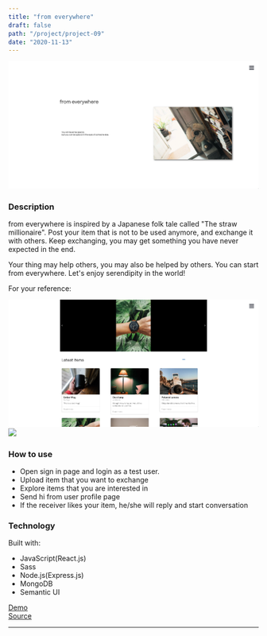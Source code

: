```yaml
---
title: "from everywhere"
draft: false
path: "/project/project-09"
date: "2020-11-13"
---
```


![](./image/project09-01.png)


### Description

from everywhere is inspired by a Japanese folk tale called "The straw millionaire".
Post your item that is not to be used anymore, and exchange it with others. Keep exchanging, you may get something you have never expected in the end.

Your thing may help others, you may also be helped by others.
You can start from everywhere. Let's enjoy serendipity in the world!

For your reference:

![](./image/project09-02.png)
![](./image/project09-03.gif)


### How to use
- Open sign in page and login as a test user.
- Upload item that you want to exchange
- Explore items that you are interested in
- Send hi from user profile page
- If the receiver likes your item, he/she will reply and start conversation  


### Technology
Built with:  
 - JavaScript(React.js)
 - Sass  
 - Node.js(Express.js)  
 - MongoDB
 - Semantic UI


<a href="https://from-everywhere.herokuapp.com/" target="_blank">Demo</a>  
<a href="https://github.com/sumi0820/from-everywhere-client" target="_blank">Source</a>

---
